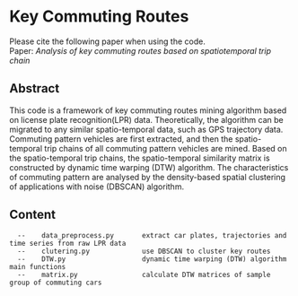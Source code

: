 # Key Commuting Routes
Please cite the following paper when using the code.  
Paper: *Analysis of key commuting routes based on spatiotemporal trip chain*  

## Abstract
This code is a framework of key commuting routes mining algorithm based on license plate recognition(LPR) data.
Theoretically, the algorithm can be migrated to any similar spatio-temporal data, such as GPS trajectory data.
Commuting pattern vehicles are first extracted, and then the spatio-temporal trip chains of all commuting pattern vehicles are mined. 
Based on the spatio-temporal trip chains, the spatio-temporal similarity matrix is constructed by dynamic time warping (DTW) algorithm. 
The characteristics of commuting pattern are analysed by the density-based spatial clustering of applications with noise (DBSCAN) algorithm. 

## Content
```plain
  --    data_preprocess.py       extract car plates, trajectories and time series from raw LPR data
  --    clutering.py             use DBSCAN to cluster key routes
  --    DTW.py                   dynamic time warping (DTW) algorithm main functions
  --    matrix.py                calculate DTW matrices of sample group of commuting cars  
```